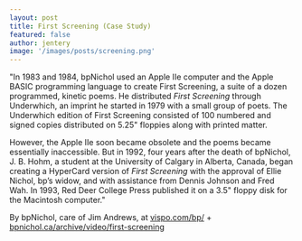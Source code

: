 ```yaml
---
layout: post
title: First Screening (Case Study)  
featured: false
author: jentery
image: '/images/posts/screening.png'
---
```


"In 1983 and 1984, bpNichol used an Apple IIe computer and the Apple BASIC programming language to create First Screening, a suite of a dozen programmed, kinetic poems. He distributed *First Screening* through Underwhich, an imprint he started in 1979 with a small group of poets. The Underwhich edition of First Screening consisted of 100 numbered and signed copies distributed on 5.25" floppies along with printed matter.

However, the Apple IIe soon became obsolete and the poems became essentially inaccessible. But in 1992, four years after the death of bpNichol, J. B. Hohm, a student at the University of Calgary in Alberta, Canada, began creating a HyperCard version of *First Screening* with the approval of Ellie Nichol, bp’s widow, and with assistance from Dennis Johnson and Fred Wah. In 1993, Red Deer College Press published it on a 3.5" floppy disk for the Macintosh computer." 

By bpNichol, care of Jim Andrews, at [vispo.com/bp/](http://www.vispo.com/bp/) + [bpnichol.ca/archive/video/first-screening](http://www.bpnichol.ca/archive/video/first-screening)
